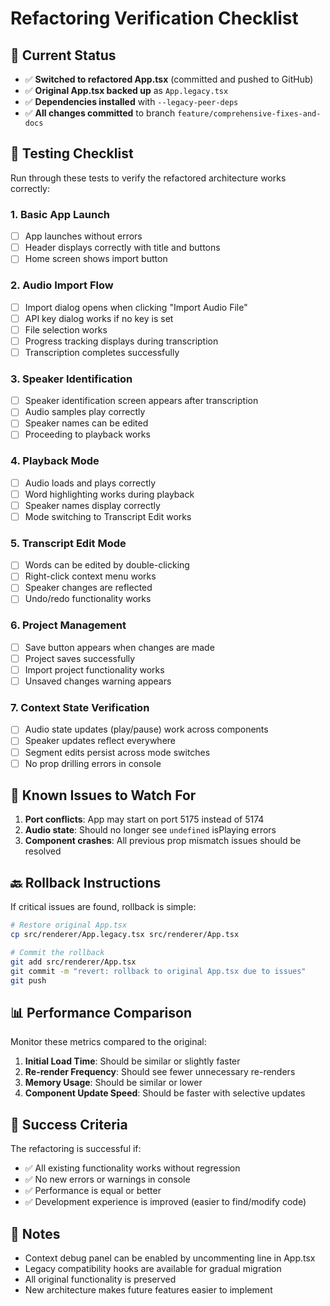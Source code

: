 # Refactoring Verification Checklist

## 🔄 Current Status

- ✅ **Switched to refactored App.tsx** (committed and pushed to GitHub)
- ✅ **Original App.tsx backed up** as `App.legacy.tsx`
- ✅ **Dependencies installed** with `--legacy-peer-deps`
- ✅ **All changes committed** to branch `feature/comprehensive-fixes-and-docs`

## 🧪 Testing Checklist

Run through these tests to verify the refactored architecture works correctly:

### 1. **Basic App Launch**
- [ ] App launches without errors
- [ ] Header displays correctly with title and buttons
- [ ] Home screen shows import button

### 2. **Audio Import Flow**
- [ ] Import dialog opens when clicking "Import Audio File"
- [ ] API key dialog works if no key is set
- [ ] File selection works
- [ ] Progress tracking displays during transcription
- [ ] Transcription completes successfully

### 3. **Speaker Identification**
- [ ] Speaker identification screen appears after transcription
- [ ] Audio samples play correctly
- [ ] Speaker names can be edited
- [ ] Proceeding to playback works

### 4. **Playback Mode**
- [ ] Audio loads and plays correctly
- [ ] Word highlighting works during playback
- [ ] Speaker names display correctly
- [ ] Mode switching to Transcript Edit works

### 5. **Transcript Edit Mode**
- [ ] Words can be edited by double-clicking
- [ ] Right-click context menu works
- [ ] Speaker changes are reflected
- [ ] Undo/redo functionality works

### 6. **Project Management**
- [ ] Save button appears when changes are made
- [ ] Project saves successfully
- [ ] Import project functionality works
- [ ] Unsaved changes warning appears

### 7. **Context State Verification**
- [ ] Audio state updates (play/pause) work across components
- [ ] Speaker updates reflect everywhere
- [ ] Segment edits persist across mode switches
- [ ] No prop drilling errors in console

## 🐛 Known Issues to Watch For

1. **Port conflicts**: App may start on port 5175 instead of 5174
2. **Audio state**: Should no longer see `undefined` isPlaying errors
3. **Component crashes**: All previous prop mismatch issues should be resolved

## 🔙 Rollback Instructions

If critical issues are found, rollback is simple:

```bash
# Restore original App.tsx
cp src/renderer/App.legacy.tsx src/renderer/App.tsx

# Commit the rollback
git add src/renderer/App.tsx
git commit -m "revert: rollback to original App.tsx due to issues"
git push
```

## 📊 Performance Comparison

Monitor these metrics compared to the original:

1. **Initial Load Time**: Should be similar or slightly faster
2. **Re-render Frequency**: Should see fewer unnecessary re-renders
3. **Memory Usage**: Should be similar or lower
4. **Component Update Speed**: Should be faster with selective updates

## 🎯 Success Criteria

The refactoring is successful if:
- ✅ All existing functionality works without regression
- ✅ No new errors or warnings in console
- ✅ Performance is equal or better
- ✅ Development experience is improved (easier to find/modify code)

## 📝 Notes

- Context debug panel can be enabled by uncommenting line in App.tsx
- Legacy compatibility hooks are available for gradual migration
- All original functionality is preserved
- New architecture makes future features easier to implement
